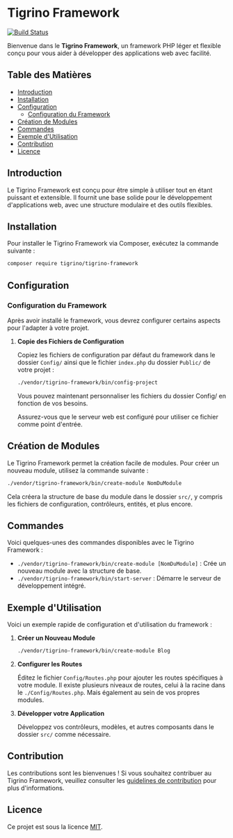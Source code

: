 # Tigrino Framework

[![Build Status](https://app.travis-ci.com/Tigrino22/Framework.svg?token=FPUmKFe4CQMxCyKoJYqM&branch=main)](https://app.travis-ci.com/Tigrino22/Framework)

Bienvenue dans le **Tigrino Framework**, un framework PHP léger et flexible conçu pour vous aider à développer des applications web avec facilité.

## Table des Matières

- [Introduction](#introduction)
- [Installation](#installation)
- [Configuration](#configuration)
  - [Configuration du Framework](#configuration-du-framework)
- [Création de Modules](#création-de-modules)
- [Commandes](#commandes)
- [Exemple d'Utilisation](#exemple-dutilisation)
- [Contribution](#contribution)
- [Licence](#licence)

## Introduction

Le Tigrino Framework est conçu pour être simple à utiliser tout en étant puissant et extensible. Il fournit une base solide pour le développement d'applications web, avec une structure modulaire et des outils flexibles.

## Installation

Pour installer le Tigrino Framework via Composer, exécutez la commande suivante :

```bash
composer require tigrino/tigrino-framework
```

## Configuration

### Configuration du Framework

Après avoir installé le framework, vous devrez configurer certains aspects pour l'adapter à votre projet.

1. **Copie des Fichiers de Configuration**

   Copiez les fichiers de configuration par défaut du framework dans le dossier `Config/` ainsi que le fichier `index.php` du dossier `Public/` de votre projet :

   ```bash
   ./vendor/tigrino-framework/bin/config-project
   ```

   Vous pouvez maintenant personnaliser les fichiers du dossier Config/ en fonction de vos besoins.

   Assurez-vous que le serveur web est configuré pour utiliser ce fichier comme point d'entrée.

## Création de Modules

Le Tigrino Framework permet la création facile de modules. Pour créer un nouveau module, utilisez la commande suivante :

```bash
./vendor/tigrino-framework/bin/create-module NomDuModule
```

Cela créera la structure de base du module dans le dossier `src/`, y compris les fichiers de configuration, contrôleurs, entités, et plus encore.

## Commandes

Voici quelques-unes des commandes disponibles avec le Tigrino Framework :

- `./vendor/tigrino-framework/bin/create-module [NomDuModule]` : Crée un nouveau module avec la structure de base.
- `./vendor/tigrino-framework/bin/start-server` : Démarre le serveur de développement intégré.

## Exemple d'Utilisation

Voici un exemple rapide de configuration et d'utilisation du framework :

1. **Créer un Nouveau Module**

   ```bash
   ./vendor/tigrino-framework/bin/create-module Blog
   ```

2. **Configurer les Routes**

   Éditez le fichier `Config/Routes.php` pour ajouter les routes spécifiques à votre module.
   Il existe plusieurs niveaux de routes, celui à la racine dans le `./Config/Routes.php`.
   Mais également au sein de vos propres modules.

3. **Développer votre Application**

   Développez vos contrôleurs, modèles, et autres composants dans le dossier `src/` comme nécessaire.

## Contribution

Les contributions sont les bienvenues ! Si vous souhaitez contribuer au Tigrino Framework, veuillez consulter les [guidelines de contribution](CONTRIBUTING.md) pour plus d'informations.

## Licence

Ce projet est sous la licence [MIT](LICENSE).
